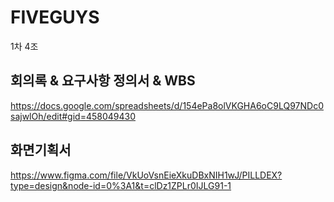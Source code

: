 # FIVEGUYS
1차 4조


## 회의록 & 요구사항 정의서 & WBS
https://docs.google.com/spreadsheets/d/154ePa8olVKGHA6oC9LQ97NDc0sajwlOh/edit#gid=458049430
    
## 화면기획서
https://www.figma.com/file/VkUoVsnEieXkuDBxNIH1wJ/PILLDEX?type=design&node-id=0%3A1&t=clDz1ZPLr0IJLG91-1
    
    
